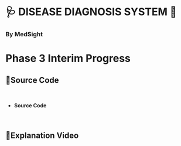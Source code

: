 # 🩺 **DISEASE DIAGNOSIS SYSTEM** 💉
### By MedSight

# Phase 3 Interim Progress

## 📌**Source Code**
<br>
<ul>
  <li><a href = "https://github.com/jjn7702/SECJ1023-PT2/tree/main/Submission/sec08_23242/MedSight/Interim-Progress/source-code"> </a> <b>Source Code</b> </li>
</ul>
</br>

## 📌**Explanation Video**
